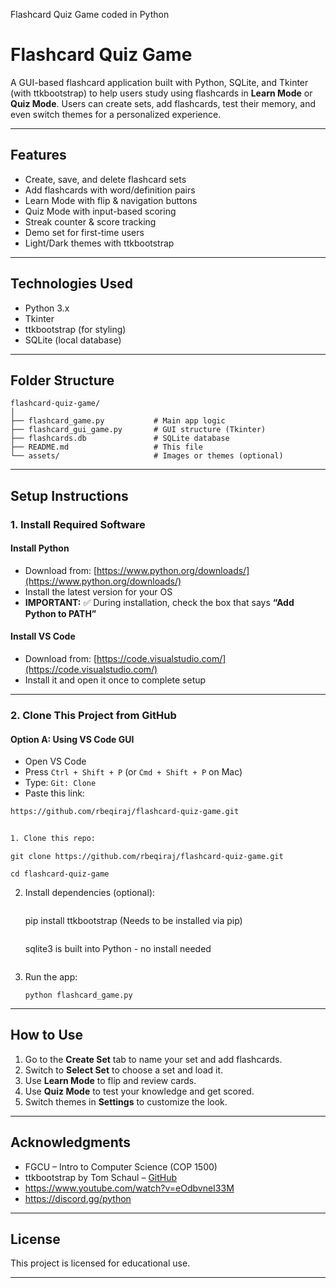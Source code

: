 Flashcard Quiz Game coded in Python
# Flashcard Quiz Game

A GUI-based flashcard application built with Python, SQLite, and Tkinter (with ttkbootstrap) to help users study using flashcards in **Learn Mode** or **Quiz Mode**. Users can create sets, add flashcards, test their memory, and even switch themes for a personalized experience.

---

## Features

- Create, save, and delete flashcard sets
- Add flashcards with word/definition pairs
- Learn Mode with flip & navigation buttons
- Quiz Mode with input-based scoring
- Streak counter & score tracking
- Demo set for first-time users
- Light/Dark themes with ttkbootstrap

---

## Technologies Used

- Python 3.x
- Tkinter
- ttkbootstrap (for styling)
- SQLite (local database)

---

## Folder Structure

```
flashcard-quiz-game/
│
├── flashcard_game.py           # Main app logic
├── flashcard_gui_game.py       # GUI structure (Tkinter)
├── flashcards.db               # SQLite database
├── README.md                   # This file
└── assets/                     # Images or themes (optional)
```

---

## Setup Instructions

### 1. Install Required Software

#### Install Python
- Download from: [https://www.python.org/downloads/](https://www.python.org/downloads/)
- Install the latest version for your OS
- **IMPORTANT:** ✅ During installation, check the box that says **“Add Python to PATH”**

#### Install VS Code
- Download from: [https://code.visualstudio.com/](https://code.visualstudio.com/)
- Install it and open it once to complete setup

---

### 2. Clone This Project from GitHub

#### Option A: Using VS Code GUI
- Open VS Code
- Press `Ctrl + Shift + P` (or `Cmd + Shift + P` on Mac)
- Type: `Git: Clone`
- Paste this link:

```bash
https://github.com/rbeqiraj/flashcard-quiz-game.git


1. Clone this repo:
   ```
   ```
   git clone https://github.com/rbeqiraj/flashcard-quiz-game.git
   ```
   ```
   cd flashcard-quiz-game
   ```

2. Install dependencies (optional):
   ```
   ```
   pip install ttkbootstrap (Needs to be installed via pip)
   ```
   ```
   sqlite3 is built into Python - no install needed
   ```
4. Run the app:
   ```
   python flashcard_game.py
   ```

---

## How to Use

1. Go to the **Create Set** tab to name your set and add flashcards.
2. Switch to **Select Set** to choose a set and load it.
3. Use **Learn Mode** to flip and review cards.
4. Use **Quiz Mode** to test your knowledge and get scored.
5. Switch themes in **Settings** to customize the look.

---

## Acknowledgments

- FGCU – Intro to Computer Science (COP 1500)
- ttkbootstrap by Tom Schaul – [GitHub](https://github.com/israel-dryer/ttkbootstrap)
- https://www.youtube.com/watch?v=eOdbvneI33M
- https://discord.gg/python

---

## License

This project is licensed for educational use.

---

